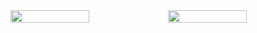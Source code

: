 <div style="display: flex; width: 100%; justify-content: center; flex-wrap: wrap">
  <img src="https://streak-stats.demolab.com?user=jdszekeres&theme=dark&hide_border=true&mode=weekly&background=90%2C0A003C%2C0D0B80&fire=EB920A&ring=EB920A&stroke=EB545400" style="width:50%" >
  
   <img src="https://github-readme-stats.vercel.app/api/top-langs/?username=jdszekeres&size_weight=0&count_weight=1" style="width: 50%">
   
  
</div>
